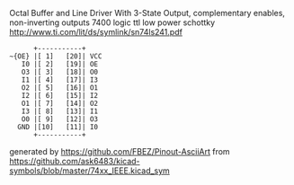 Octal Buffer and Line Driver With 3-State Output, complementary enables, non-inverting outputs
7400 logic ttl low power schottky
http://www.ti.com/lit/ds/symlink/sn74ls241.pdf


	      +-----------+
	~{OE} |[ 1]   [20]| VCC
	   I0 |[ 2]   [19]| OE
	   O3 |[ 3]   [18]| O0
	   I1 |[ 4]   [17]| I3
	   O2 |[ 5]   [16]| O1
	   I2 |[ 6]   [15]| I2
	   O1 |[ 7]   [14]| O2
	   I3 |[ 8]   [13]| I1
	   O0 |[ 9]   [12]| O3
	  GND |[10]   [11]| I0
	      +-----------+


generated by https://github.com/FBEZ/Pinout-AsciiArt from https://github.com/ask6483/kicad-symbols/blob/master/74xx_IEEE.kicad_sym